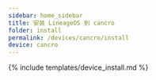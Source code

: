 ```yaml
---
sidebar: home_sidebar
title: 安装 LineageOS 到 cancro
folder: install
permalink: /devices/cancro/install
device: cancro
---
```

{% include templates/device_install.md %}
